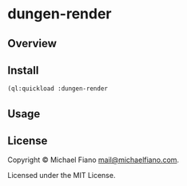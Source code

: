 # dungen-render

## Overview

## Install

```lisp
(ql:quickload :dungen-render
```

## Usage

## License

Copyright © Michael Fiano <mail@michaelfiano.com>.

Licensed under the MIT License.
